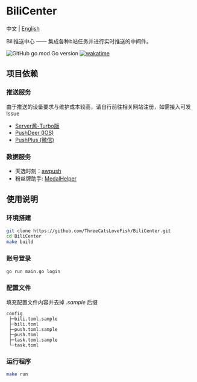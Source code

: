 # BiliCenter

中文 | [English](README-en.md)

Bili推送中心 —— 集成各种b站任务并进行实时推送的中间件。

![GitHub go.mod Go version](https://img.shields.io/github/go-mod/go-version/ThreeCatsLoveFish/SubCenter)
[![wakatime](https://wakatime.com/badge/github/ThreeCatsLoveFish/SubCenter.svg)](https://wakatime.com/badge/github/ThreeCatsLoveFish/SubCenter)

## 项目依赖

### 推送服务

由于推送的设备要求与维护成本较高，请自行前往相关网站注册，如需接入可发Issue

- [Server酱-Turbo版](https://sct.ftqq.com/)
- [PushDeer (IOS)](https://github.com/easychen/pushdeer)
- [PushPlus (微信)](https://www.pushplus.plus/)

### 数据服务

- 天选时刻：[awpush](https://github.com/andywang425/BLTH-server)
- 粉丝牌助手: [MedalHelper](https://github.com/ThreeCatsLoveFish/MedalHelper)

## 使用说明

### 环境搭建

```bash
git clone https://github.com/ThreeCatsLoveFish/BiliCenter.git
cd BiliCenter
make build
```

### 账号登录

```bash
go run main.go login
```

### 配置文件

填充配置文件内容并去掉 *.sample* 后缀

```
config
 ├─bili.toml.sample
 ├─bili.toml
 ├─push.toml.sample
 ├─push.toml
 ├─task.toml.sample
 └─task.toml
```

### 运行程序

```bash
make run
```
